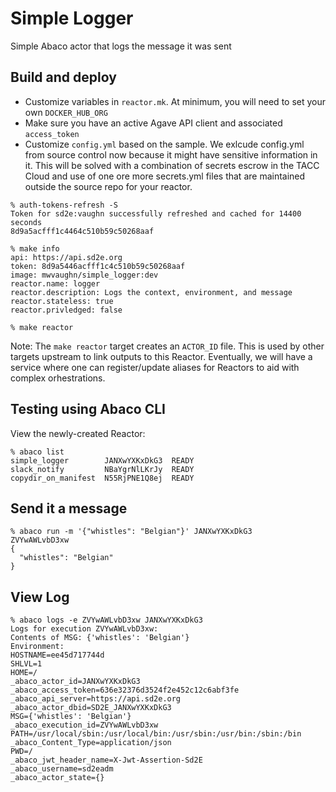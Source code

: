 # Simple Logger

Simple Abaco actor that logs the message it was sent

## Build and deploy

* Customize variables in `reactor.mk`. At minimum, you will need to set your own `DOCKER_HUB_ORG`
* Make sure you have an active Agave API client and associated `access_token`
* Customize `config.yml` based on the sample. We exlcude config.yml from source control now because it might have sensitive information in it. This will be solved with a combination of secrets escrow in the TACC Cloud and use of one ore more secrets.yml files that are maintained outside the source repo for your reactor. 

```
% auth-tokens-refresh -S
Token for sd2e:vaughn successfully refreshed and cached for 14400 seconds
8d9a5acfff1c4464c510b59c50268aaf

% make info
api: https://api.sd2e.org
token: 8d9a5446acfff1c4c510b59c50268aaf
image: mwvaughn/simple_logger:dev
reactor.name: logger
reactor.description: Logs the context, environment, and message
reactor.stateless: true
reactor.privledged: false

% make reactor
```

Note: The `make reactor` target creates an `ACTOR_ID` file. This is used by other targets upstream to link outputs to this Reactor. Eventually, we will have a service where one can register/update aliases for Reactors to aid with complex orhestrations. 

## Testing using Abaco CLI

View the newly-created Reactor:

```
% abaco list
simple_logger        JANXwYXKxDkG3  READY
slack_notify         NBaYgrNlLKrJy  READY
copydir_on_manifest  N55RjPNE1Q8ej  READY
```

## Send it a message

```
% abaco run -m '{"whistles": "Belgian"}' JANXwYXKxDkG3
ZVYwAWLvbD3xw
{
  "whistles": "Belgian"
}
```

## View Log
```
% abaco logs -e ZVYwAWLvbD3xw JANXwYXKxDkG3
Logs for execution ZVYwAWLvbD3xw:
Contents of MSG: {'whistles': 'Belgian'}
Environment:
HOSTNAME=ee45d717744d
SHLVL=1
HOME=/
_abaco_actor_id=JANXwYXKxDkG3
_abaco_access_token=636e32376d3524f2e452c12c6abf3fe
_abaco_api_server=https://api.sd2e.org
_abaco_actor_dbid=SD2E_JANXwYXKxDkG3
MSG={'whistles': 'Belgian'}
_abaco_execution_id=ZVYwAWLvbD3xw
PATH=/usr/local/sbin:/usr/local/bin:/usr/sbin:/usr/bin:/sbin:/bin
_abaco_Content_Type=application/json
PWD=/
_abaco_jwt_header_name=X-Jwt-Assertion-Sd2E
_abaco_username=sd2eadm
_abaco_actor_state={}
```
